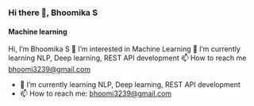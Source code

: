 ### Hi there 👋, Bhoomika S
#### Machine learning
 Hi, I’m Bhoomika S
👀 I’m interested in Machine Learning
🌱 I’m currently learning NLP, Deep learning, REST API development
📫 How to reach me bhoomi3239@gmail.com

- 🌱 I’m currently learning NLP, Deep learning, REST API development 
- 📫 How to reach me: bhoomi3239@gmail.com 


